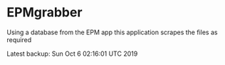 # EPMgrabber
Using a database from the EPM app this application scrapes the files as required


Latest backup: Sun Oct 6 02:16:01 UTC 2019
